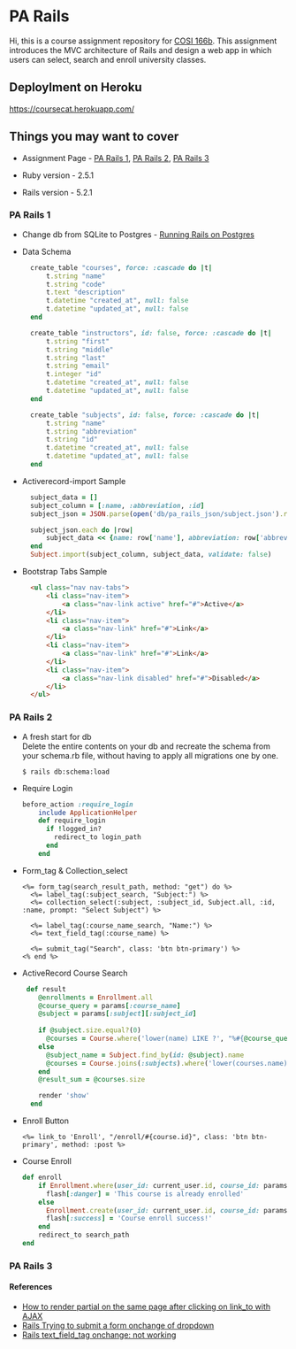 # PA Rails
Hi, this is a course assignment repository for [COSI 166b](http://cosi166b.s3-website-us-west-2.amazonaws.com/). This assignment introduces the MVC architecture of Rails and design a web app in which users can select, search and enroll university classes.

## Deploylment on Heroku
 https://coursecat.herokuapp.com/

## Things you may want to cover

* Assignment Page - [PA Rails 1](http://cosi166b.s3-website-us-west-2.amazonaws.com/content/topics/pa/pa_rails_1.md/), [PA Rails 2](http://cosi166b.s3-website-us-west-2.amazonaws.com/content/topics/pa/pa_rails_2.md/), [PA Rails 3](http://cosi166b.s3-website-us-west-2.amazonaws.com/content/topics/pa/pa_rails_3.md/)

* Ruby version - 2.5.1 

* Rails version - 5.2.1

### PA Rails 1

* Change db from SQLite to Postgres - [Running Rails on Postgres](https://devcenter.heroku.com/articles/sqlite3#running-rails-on-postgres)

* Data Schema
  ```ruby
    create_table "courses", force: :cascade do |t|
        t.string "name"
        t.string "code"
        t.text "description"
        t.datetime "created_at", null: false
        t.datetime "updated_at", null: false
    end

    create_table "instructors", id: false, force: :cascade do |t|
        t.string "first"
        t.string "middle"
        t.string "last"
        t.string "email"
        t.integer "id"
        t.datetime "created_at", null: false
        t.datetime "updated_at", null: false
    end

    create_table "subjects", id: false, force: :cascade do |t|
        t.string "name"
        t.string "abbreviation"
        t.string "id"
        t.datetime "created_at", null: false
        t.datetime "updated_at", null: false
    end
  ```

* Activerecord-import Sample
  ``` ruby
    subject_data = []
    subject_column = [:name, :abbreviation, :id]
    subject_json = JSON.parse(open('db/pa_rails_json/subject.json').read)

    subject_json.each do |row|
        subject_data << {name: row['name'], abbreviation: row['abbreviation'], id: row['id']}
    end
    Subject.import(subject_column, subject_data, validate: false)
  ```

* Bootstrap Tabs Sample
  ``` html
    <ul class="nav nav-tabs">
        <li class="nav-item">
            <a class="nav-link active" href="#">Active</a>
        </li>
        <li class="nav-item">
            <a class="nav-link" href="#">Link</a>
        </li>
        <li class="nav-item">
            <a class="nav-link" href="#">Link</a>
        </li>
        <li class="nav-item">
            <a class="nav-link disabled" href="#">Disabled</a>
        </li>
    </ul>
  ```
  
### PA Rails 2

* A fresh start for db  
    Delete the entire contents on your db and recreate the schema from your schema.rb file, without having to apply all migrations one by one.
    ```
    $ rails db:schema:load
    ``` 
    
* Require Login
    ``` ruby
    before_action :require_login
        include ApplicationHelper
        def require_login
          if !logged_in?
            redirect_to login_path
          end
        end
    ```

* Form_tag & Collection_select 
    ``` erb
    <%= form_tag(search_result_path, method: "get") do %>
      <%= label_tag(:subject_search, "Subject:") %>
      <%= collection_select(:subject, :subject_id, Subject.all, :id, :name, prompt: "Select Subject") %>
    
      <%= label_tag(:course_name_search, "Name:") %>
      <%= text_field_tag(:course_name) %>
    
      <%= submit_tag("Search", class: 'btn btn-primary') %>
    <% end %>
    ```

* ActiveRecord Course Search
    ``` ruby
     def result
        @enrollments = Enrollment.all
        @course_query = params[:course_name]
        @subject = params[:subject][:subject_id]
        
        if @subject.size.equal?(0)
          @courses = Course.where('lower(name) LIKE ?', "%#{@course_query.downcase}%")
        else
          @subject_name = Subject.find_by(id: @subject).name
          @courses = Course.joins(:subjects).where('lower(courses.name) LIKE ? AND subjects.id = ?', "%#{@course_query.downcase}%", @subject)
        end
        @result_sum = @courses.size
    
        render 'show'
      end
    ```   
   
* Enroll Button
    ``` erb
    <%= link_to 'Enroll', "/enroll/#{course.id}", class: 'btn btn-primary', method: :post %>
    ```
 
* Course Enroll
    ``` ruby
    def enroll
        if Enrollment.where(user_id: current_user.id, course_id: params[:course_id]).size >= 1
          flash[:danger] = 'This course is already enrolled'
        else
          Enrollment.create(user_id: current_user.id, course_id: params[:course_id])
          flash[:success] = 'Course enroll success!'
        end
        redirect_to search_path
    end
    ```
    
### PA Rails 3

#### References
* [How to render partial on the same page after clicking on link_to with AJAX](https://stackoverflow.com/questions/35899433/how-to-render-partial-on-the-same-page-after-clicking-on-link-to-with-ajax)
* [Rails Trying to submit a form onchange of dropdown](https://stackoverflow.com/questions/6959481/rails-trying-to-submit-a-form-onchange-of-dropdown?answertab=active#tab-top)
* [Rails text_field_tag onchange: not working](https://stackoverflow.com/questions/22971453/rails-text-field-tag-onchange-not-working)
